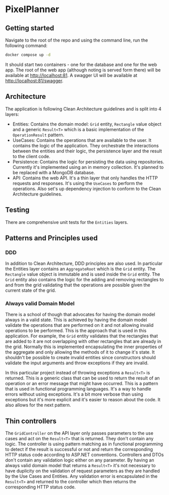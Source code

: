 # PixelPlanner

## Getting started

Navigate to the root of the repo and using the command line, run the following command:

```bash
docker compose up -d
```

It should start two containers - one for the database and one for the web app. The root of the web app (although noting is served form there) will be available at [http://localhost:81](http://localhost:81). A swagger UI will be available at [http://localhost:81/swagger](http://localhost:81/swagger).

## Architecture

The application is following Clean Architecture guidelines and is split into 4 layers:

- Entities: Contains the domain model: `Grid` entity, `Rectangle` value object and a generic `Result<T>` which is a basic implementation of the `OperationResult` pattern.
- UseCases: Contains the operations that are available to the user. It contains the logic of the application. They orchestrate the interactions between the entities and their logic, the persistence layer and the result to the client code.
- Persistence: Contains the logic for persisting the data using repositories. Currently it's implemented using an in memory collection. It's planned to be replaced with a MongoDB database.
- API: Contains the web API. It's a thin layer that only handles the HTTP requests and responses. It's using the `UseCases` to perform the operations. Also set's up dependency  injection to conform to the Clean Architecture guidelines.

## Testing

There are comprehensive unit tests for the `Entities` layers.

## Patterns and Principles used

### DDD

In addition to Clean Architecture, DDD principles are also used. In particular the Entities layer contains an `AggregateRoot` which is the `Grid` entity. The `Rectangle` value object is immutable and is used inside the `Grid` entity. The `Grid` entity also contains the logic for the adding and removing rectangles to and from the grid validating that the operations are possible given the current state of the grid.

### Always valid Domain Model

There is a school of though that advocates for having the domain model always in a valid state. This is achieved by having the domain model validate the operations that are performed on it and not allowing invalid operations to be performed. This is the approach that is used in this application. For example, the `Grid` entity validates that the rectangles that are added to it are not overlapping with other rectangles that are already in the grid. Normally this is implemented encapsulating the inner properties of the aggregate and only allowing the methods of it to change it's state. It shouldn't be possible to create invalid entities since constructors should validate the input arguments and throw exceptions if they are invalid.

In this particular project instead of throwing exceptions a `Result<T>` is returned. This is a generic class that can be used to return the result of an operation or an error message that might have occurred. This is a pattern that is used in functional programming languages. It's a way to handle errors without using exceptions. It's a bit more verbose than using exceptions but it's more explicit and it's easier to reason about the code. It also allows for the next pattern.

## Thin controllers

The `GridController` on the API layer only passes parameters to the use cases and act on the `Result<T>` that is returned. They don't contain any logic. The controller is using pattern matching as in functional programming to detect if the result is successful or not and return the corresponding HTTP status code according to ASP.NET conventions.
Controllers and DTOs don't contain any validation logic either on any parameter. By having an always valid domain model that returns a `Result<T>` it's not necessary to have duplicity on the validation of request parameters as they are handled by the Use Cases and Entities. Any validation error is encapsulated in the `Result<T>` and returned to the controller which then returns the corresponding HTTP status code.
